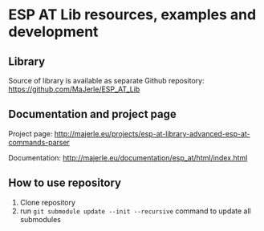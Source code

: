 # ESP AT Lib resources, examples and development

## Library

Source of library is available as separate Github repository: https://github.com/MaJerle/ESP_AT_Lib

## Documentation and project page

Project page:  http://majerle.eu/projects/esp-at-library-advanced-esp-at-commands-parser

Documentation: http://majerle.eu/documentation/esp_at/html/index.html

## How to use repository

1. Clone repository
2. run `git submodule update --init --recursive` command to update all submodules
